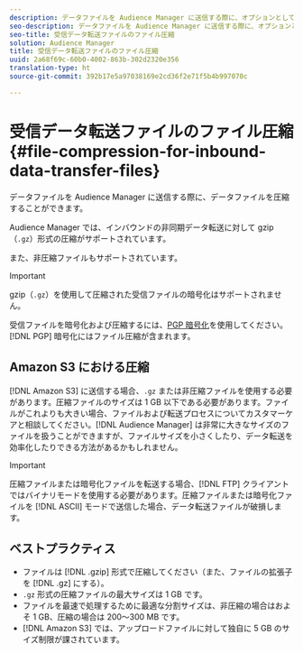 ```yaml
---
description: データファイルを Audience Manager に送信する際に、オプションとして、データファイルを圧縮することができます。
seo-description: データファイルを Audience Manager に送信する際に、オプションとして、データファイルを圧縮することができます。
seo-title: 受信データ転送ファイルのファイル圧縮
solution: Audience Manager
title: 受信データ転送ファイルのファイル圧縮
uuid: 2a68f69c-60b0-4002-863b-302d2320e356
translation-type: ht
source-git-commit: 392b17e5a97038169e2cd36f2e71f5b4b997070c

---
```



# 受信データ転送ファイルのファイル圧縮 {#file-compression-for-inbound-data-transfer-files}

データファイルを Audience Manager に送信する際に、データファイルを圧縮することができます。

<!-- inbound-file-compression.xml -->

Audience Manager では、インバウンドの非同期データ転送に対して gzip （`.gz`）形式の圧縮がサポートされています。

また、非圧縮ファイルもサポートされています。

>[!IMPORTANT]
>
>gzip（`.gz`）を使用して圧縮された受信ファイルの暗号化はサポートされません。
>
>受信ファイルを暗号化および圧縮するには、[PGP 暗号化](../../../integration/sending-audience-data/batch-data-transfer-explained/inbound-file-encryption.md)を使用してください。[!DNL PGP] 暗号化にはファイル圧縮が含まれます。

## Amazon S3 における圧縮

[!DNL Amazon S3] に送信する場合、`.gz` または非圧縮ファイルを使用する必要があります。圧縮ファイルのサイズは 1 GB 以下である必要があります。ファイルがこれよりも大きい場合、ファイルおよび転送プロセスについてカスタマーケアと相談してください。[!DNL Audience Manager] は非常に大きなサイズのファイルを扱うことができますが、ファイルサイズを小さくしたり、データ転送を効率化したりできる方法があるかもしれません。

>[!IMPORTANT]
>
>圧縮ファイルまたは暗号化ファイルを転送する場合、[!DNL FTP] クライアントではバイナリモードを使用する必要があります。圧縮ファイルまたは暗号化ファイルを [!DNL ASCII] モードで送信した場合、データ転送ファイルが破損します。

## ベストプラクティス

* ファイルは [!DNL .gzip] 形式で圧縮してください（また、ファイルの拡張子を [!DNL .gz] にする）。
* `.gz` 形式の圧縮ファイルの最大サイズは 1 GB です。
* ファイルを最速で処理するために最適な分割サイズは、非圧縮の場合はおよそ 1 GB、圧縮の場合は 200～300 MB です。
* [!DNL Amazon S3] では、アップロードファイルに対して独自に 5 GB のサイズ制限が課されています。

